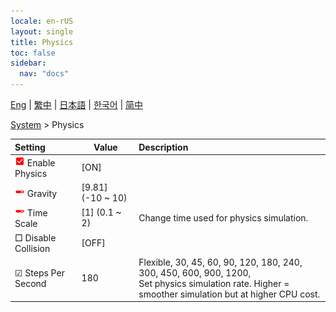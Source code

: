 ```yaml
---
locale: en-rUS
layout: single
title: Physics
toc: false
sidebar:
  nav: "docs"
---
```

[Eng](/dancexr/menu/2025.4/system/physics) | [繁中](/tw/dancexr/menu/2025.4/system/physics) | [日本語](/jp/dancexr/menu/2025.4/system/physics) | [한국어](/kr/dancexr/menu/2025.4/system/physics) | [简中](/zh/dancexr/menu/2025.4/system/physics)

[System](../menu#System) > Physics



| Setting | Value | Description |
| :--- | --- | :--- |
| <img src="/images/icon/ic_check_on.png" alt="check on icon"/> Enable Physics| [ON] | 
| <img src="/images/icon/ic_slider.png" alt="slider icon"/> Gravity| [9.81] (-10 ~ 10) | 
| <img src="/images/icon/ic_slider.png" alt="slider icon"/> Time Scale| [1] (0.1 ~ 2) | Change time used for physics simulation.
|  □ Disable Collision| [OFF] | 
| ☑ Steps Per Second| 180 | Flexible, 30, 45, 60, 90, 120, 180, 240, 300, 450, 600, 900, 1200, <br/>Set physics simulation rate. Higher = smoother simulation but at higher CPU cost.
